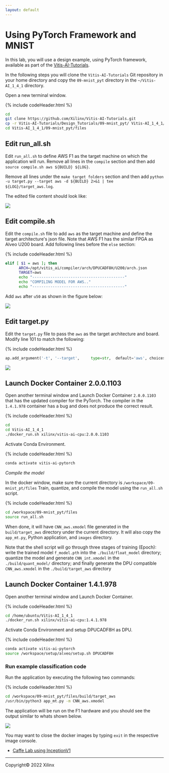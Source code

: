 ```yaml
---
layout: default
---
```


# Using PyTorch Framework and MNIST

In this lab, you will use a design example, using PyTorch framework, available as part of the [Vitis-AI-Tutorials](https://github.com/Xilinx/Vitis-AI-Tutorials).

In the following steps you will clone the `Vitis-AI-Tutorials` Git repository in your home directory and copy the `09-mnist_pyt` directory in the `~/Vitis-AI_1_4_1` directory.

Open a new terminal window.

{% include codeHeader.html %}
```sh
cd
git clone https://github.com/Xilinx/Vitis-AI-Tutorials.git
cp -r Vitis-AI-Tutorials/Design_Tutorials/09-mnist_pyt/ Vitis-AI_1_4_1/.
cd Vitis-AI_1_4_1/09-mnist_pyt/files
```

## Edit run_all.sh

Edit `run_all.sh` to define AWS F1 as the target machine on which the application will run. Remove all lines in the `compile` section and then add
`source compile.sh aws ${BUILD} ${LOG}`.

Remove all lines under the `make target folders` section and then add
`python -u target.py --target aws -d ${BUILD} 2>&1 | tee ${LOG}/target_aws.log`.

The edited file content should look like:

![](images/pt_mnist/edited_run_all_sh.png)

## Edit compile.sh

Edit the `compile.sh` file to add `aws` as the target machine and define the target architecture's json file. Note that AWS F1 has the similar FPGA as Alveo U200 board. Add following lines before the `else` section:

{% include codeHeader.html %}
```sh
elif [ $1 = aws ]; then
      ARCH=/opt/vitis_ai/compiler/arch/DPUCADF8H/U200/arch.json
      TARGET=aws
      echo "-----------------------------------------"
      echo "COMPILING MODEL FOR AWS.."
      echo "-----------------------------------------"
```

Add `aws` after `u50` as shown in the figure below:

![](images/pt_mnist/edited_compile_sh.png)

## Edit target.py

Edit the `target.py` file to pass the `aws` as the target architecture and board. Modify line 101 to match the following:

{% include codeHeader.html %}
```python
ap.add_argument('-t', '--target',     type=str,  default='aws', choices=['aws'], help='Target board type (aws). Default is aws')
```

![](images/pt_mnist/edited_target_py.png)

## Launch Docker Container 2.0.0.1103

Open another terminal window and Launch Docker Container `2.0.0.1103` that has the updated compiler for the PyTorch. The compiler in the `1.4.1.978` container has a bug and does not produce the correct result.

{% include codeHeader.html %}
```sh
cd
cd Vitis-AI_1_4_1
./docker_run.sh xilinx/vitis-ai-cpu:2.0.0.1103
```

Activate Conda Environment.

{% include codeHeader.html %}
```sh
conda activate vitis-ai-pytorch
```

*Compile the model*

In the docker window, make sure the current directory is `/workspace/09-mnist_pt/files` Train, quantize, and compile the model using the `run_all.sh` script.

{% include codeHeader.html %}
```sh
cd /workspace/09-mnist_pyt/files
source run_all.sh
```
When done, it will have `CNN_aws.xmodel` file generated in the `build/target_aws` directory under the current directory. It will also copy the `app_mt.py`, Python application, and `images` directory.

Note that the shell script will go through three stages of training (Epoch): write the trained model `f_model.pth` into the `./build/float_model` directory; quantize the model and generate `CNN_int.xmodel` in the `./build/quant_model/` directory; and finally generate the DPU compatible `CNN_aws.xmodel` in the `./build/target_aws` directory

## Launch Docker Container 1.4.1.978

Open another terminal window and Launch Docker Container.

{% include codeHeader.html %}
```sh
cd /home/ubuntu/Vitis-AI_1_4_1
./docker_run.sh xilinx/vitis-ai-cpu:1.4.1.978
```

Activate Conda Environment and setup DPUCADF8H as DPU.

{% include codeHeader.html %}
```sh
conda activate vitis-ai-pytorch
source /workspace/setup/alveo/setup.sh DPUCADF8H
```

### Run example classification code

Run the application by executing the following two commands:

{% include codeHeader.html %}
```sh
cd /workspace/09-mnist_pyt/files/build/target_aws
/usr/bin/python3 app_mt.py -m CNN_aws.xmodel
```

The application will be run on the F1 hardware and you should see the output similar to whats shown below.

![](images/pt_mnist/run_output.png)

You may want to close the docker images by typing `exit` in the respective image console.

- [Caffe Lab using InceptionV1](./cf_inceptionv1.md)

---------------------------------------
<p class="copyright">Copyright&copy; 2022 Xilinx</p>
